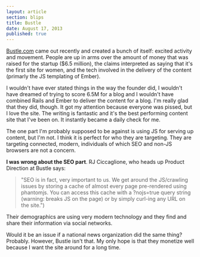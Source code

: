 ```yaml
---
layout: article
section: blips
title: Bustle
date: August 17, 2013
published: true
---
```


[Bustle.com](http://www.bustle.com) came out recently and created a bunch of itself: excited activity and movement. People are up in arms over the amount of money that was raised for the startup ($6.5 million), the claims interpreted as saying that it's the first site for women, and the tech involved in the delivery of the content (primarly the JS templating of Ember). 

I wouldn't have ever stated things in the way the founder did, I wouldn't have dreamed of trying to score 6.5M for a blog and I wouldn't have combined Rails and Ember to deliver the content for a blog. I'm really glad that they did, though. It got my attention because everyone was pissed, but I love the site. The writing is fantastic and it's the best performing content site that I've been on. It instantly became a daily check for me.

The one part I'm probably supposed to be against is using JS for serving up content, but I'm not. I think it is perfect for who they are targeting. They are targeting connected, modern, individuals of which SEO and non-JS browsers are not a concern. 

**I was wrong about the SEO part**. RJ Ciccaglione, who heads up Product Direction at Bustle says:

> "SEO is in fact, very important to us. We get around the JS/crawling issues by storing a cache of almost every page pre-rendered using phantomjs. You can access this cache with a ?nojs=true query string (warning: breaks JS on the page) or by simply curl-ing any URL on the site.") 

Their demographics are using very modern technology and they find and share their information via social networks. 

Would it be an issue if a national news organization did the same thing? Probably. However, Bustle isn't that. My only hope is that they monetize well because I want the site around for a long time.